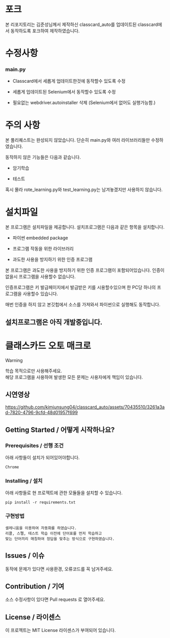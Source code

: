 # 포크
본 리포지토리는 김준성님께서 제작하신 classcard_auto를 업데이트된 classcard에서 동작하도록 포크하여 제작하였습니다.

# 수정사항
### main.py 

* Classcard에서 세롭게 업데이트한것에 동작할수 있도록 수정
  
* 세롭게 업데이트된 Selenium에서 동작할수 있도록 수정

* 필요없는 webdriver.autoinstaller 삭제 (Selenium에서 없어도 실행가능함.)

# 주의 사항
본 풀리퀘스트는 완성되지 않았습니다. 단순히 main.py와 여러 라이브러리들만 수정하였습니다.

동작하지 않은 기능들은 다음과 같습니다.

* 암기학습

* 테스트

혹시 몰라 rote_learning.py와 test_learning.py는 남겨놓겠지만 사용하지 않습니다.
 
# 설치파일
본 프로그램은 설치파일을 제공합니다. 설치프로그램은 다음과 같은 항목을 설치합니다.

* 파이썬 embedded package

* 프로그램 작동을 위한 라이브러리

* 과도한 사용을 방지하기 위한 인증 프로그램

본 프로그램은 과도한 사용을 방지하기 위한 인증 프로그램이 포함되어있습니다. 인증이 없을시 프로그램을 사용할수 없습니다.

인증프로그램은 키 발급페이지에서 발급받은 키를 시용할수있으며 한 PC당 하나의 프로그램을 사용할수 있습니다.


매번 인증을 하지 않고 본깃헙에서 소스를 가져와서 파이썬으로 실행해도 동작합니다.

## 설치프로그램은 아직 개발중입니다.


# 클래스카드 오토 매크로

> [!Warning]
> 학습 목적으로만 사용해주세요.<br>
> 해당 프로그램을 사용하여 발생한 모든 문제는 사용자에게 책임이 있습니다.

## 시연영상

https://github.com/kimjunsung04/classcard_auto/assets/70435510/3261a3ad-7820-4796-9cfd-48d01957f699

## Getting Started / 어떻게 시작하나요?

### Prerequisites / 선행 조건

아래 사항들이 설치가 되어있어야합니다.

```
Chrome
```

### Installing / 설치

아래 사항들로 현 프로젝트에 관한 모듈들을 설치할 수 있습니다.

```
pip install -r requirements.txt
```

### 구현방법

```
셀레니움을 이용하여 자동화를 하였습니다.
리콜, 스펠, 테스트 학습 이전에 단어표를 먼저 학습하고
맞는 단어끼리 매칭하여 정답을 맞추는 방식으로 구현하였습니다.
```

## Issues / 이슈

동작에 문제가 있다면 사용환경, 오류코드를 꼭 남겨주세요.

## Contribution / 기여

소스 수정사항이 있다면 Pull requests 로 열어주세요.

## License / 라이센스

이 프로젝트는 MIT License 라이센스가 부여되어 있습니다.
